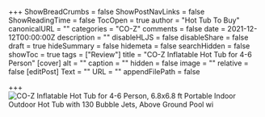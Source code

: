 +++
ShowBreadCrumbs = false
ShowPostNavLinks = false
ShowReadingTime = false
TocOpen = true
author = "Hot Tub To Buy"
canonicalURL = ""
categories = "CO-Z"
comments = false
date = 2021-12-12T00:00:00Z
description = ""
disableHLJS = false
disableShare = false
draft = true
hideSummary = false
hidemeta = false
searchHidden = false
showToc = true
tags = ["Review"]
title = "CO-Z Inflatable Hot Tub for 4-6 Person"
[cover]
alt = ""
caption = ""
hidden = false
image = ""
relative = false
[editPost]
Text = ""
URL = ""
appendFilePath = false

+++
![CO-Z Inflatable Hot Tub for 4-6 Person, 6.8x6.8 ft Portable Indoor Outdoor Hot Tub with 130 Bubble Jets, Above Ground Pool wi](https://images-na.ssl-images-amazon.com/images/I/71jCMuJKjAL._AC_UL302_SR302,200_.jpg)